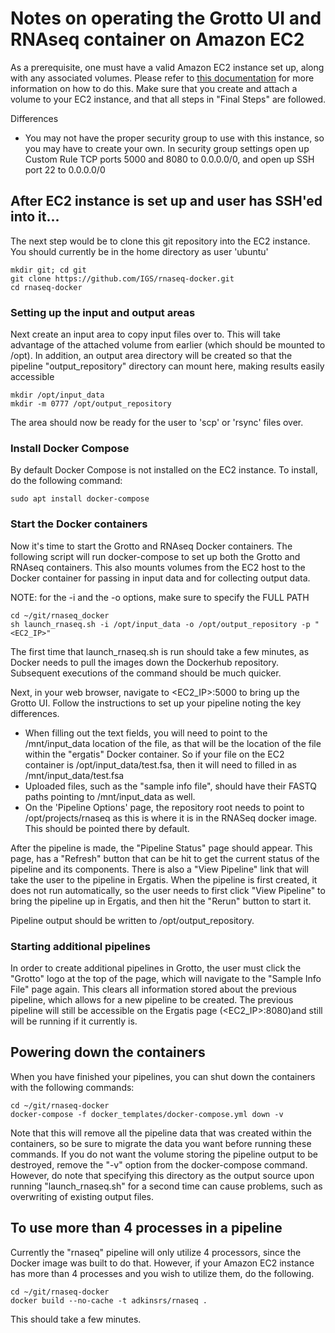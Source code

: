 # Notes on operating the Grotto UI and RNAseq container on Amazon EC2

As a prerequisite, one must have a valid Amazon EC2 instance set up, along with any associated volumes.  Please refer to [this documentation](https://github.com/IGS/Chiron/blob/master/docs/amazon_aws_setup.md) for more information on how to do this.  Make sure that you create and attach a volume to your EC2 instance, and that all steps in "Final Steps" are followed.

Differences
* You may not have the proper security group to use with this instance, so you may have to create your own.  In security group settings open up Custom Rule TCP ports 5000 and 8080 to 0.0.0.0/0, and open up SSH port 22 to 0.0.0.0/0

## After EC2 instance is set up and user has SSH'ed into it...

The next step would be to clone this git repository into the EC2 instance.  You should currently be in the home directory as user 'ubuntu'

```
mkdir git; cd git
git clone https://github.com/IGS/rnaseq-docker.git
cd rnaseq-docker
```

### Setting up the input and output areas
Next create an input area to copy input files over to. This will take advantage of the attached volume from earlier (which should be mounted to /opt).  In addition, an output area directory will be created so that the pipeline "output\_repository" directory can mount here, making results easily accessible

```
mkdir /opt/input_data
mkdir -m 0777 /opt/output_repository
```

The area should now be ready for the user to 'scp' or 'rsync' files over.

### Install Docker Compose

By default Docker Compose is not installed on the EC2 instance.  To install, do the following command:
```
sudo apt install docker-compose
```

### Start the Docker containers

Now it's time to start the Grotto and RNAseq Docker containers.  The following script will run docker-compose to set up both the Grotto and RNAseq containers.  This also mounts volumes from the EC2 host to the Docker container for passing in input data and for collecting output data.

NOTE: for the -i and the -o options, make sure to specify the FULL PATH

```
cd ~/git/rnaseq_docker
sh launch_rnaseq.sh -i /opt/input_data -o /opt/output_repository -p "<EC2_IP>"
```

The first time that launch\_rnaseq.sh is run should take a few minutes, as Docker needs to pull the images down the Dockerhub repository.  Subsequent executions of the command should be much quicker.

Next, in your web browser, navigate to <EC2_IP>:5000 to bring up the Grotto UI.  Follow the instructions to set up your pipeline noting the key differences.
* When filling out the text fields, you will need to point to the /mnt/input\_data location of the file, as that will be the location of the file within the "ergatis" Docker container.  So if your file on the EC2 container is /opt/input\_data/test.fsa, then it will need to filled in as /mnt/input\_data/test.fsa
* Uploaded files, such as the "sample info file", should have their FASTQ paths pointing to /mnt/input\_data as well.
* On the 'Pipeline Options' page, the repository root needs to point to /opt/projects/rnaseq as this is where it is in the RNASeq docker image.  This should be pointed there by default.

After the pipeline is made, the "Pipeline Status" page should appear.  This page, has a "Refresh" button that can be hit to get the current status of the pipeline and its components.  There is also a "View Pipeline" link that will take the user to the pipeline in Ergatis.  When the pipeline is first created, it does not run automatically, so the user needs to first click "View Pipeline" to bring the pipeline up in Ergatis, and then hit the "Rerun" button to start it.

Pipeline output should be written to /opt/output\_repository.

### Starting additional pipelines

In order to create additional pipelines in Grotto, the user must click the "Grotto" logo at the top of the page, which will navigate to the "Sample Info File" page again.  This clears all information stored about the previous pipeline, which allows for a new pipeline to be created.  The previous pipeline will still be accessible on the Ergatis page (<EC2_IP>:8080)and still will be running if it currently is.

## Powering down the containers

When you have finished your pipelines, you can shut down the containers with the following commands:

```
cd ~/git/rnaseq-docker
docker-compose -f docker_templates/docker-compose.yml down -v
```

Note that this will remove all the pipeline data that was created within the containers, so be sure to migrate the data you want before running these commands.  If you do not want the volume storing the pipeline output to be destroyed, remove the "-v" option from the docker-compose command.  However, do note that specifying this directory as the output source upon running "launch\_rnaseq.sh" for a second time can cause problems, such as overwriting of existing output files.

## To use more than 4 processes in a pipeline

Currently the "rnaseq" pipeline will only utilize 4 processors, since the Docker image was built to do that.  However, if your Amazon EC2 instance has more than 4 processes and you wish to utilize them, do the following.

```
cd ~/git/rnaseq-docker
docker build --no-cache -t adkinsrs/rnaseq .
```

This should take a few minutes.
